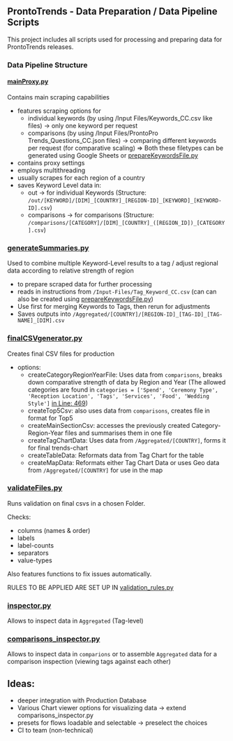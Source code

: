  ## ProntoTrends - Data Preparation / Data Pipeline Scripts
 This project includes all scripts used for processing and preparing data for ProntoTrends releases.
 
### Data Pipeline Structure

#### [mainProxy.py](Google_Trends/Datapipeline/mainProxy.py)
Contains main scraping capabilities
* features scraping options for 
    * individual keywords (by using /Input Files/Keywords_CC.csv like files) -> only one keyword per request
    * comparisons (by using /Input Files/ProntoPro Trends_Questions_CC.json files) -> comparing different keywords per request (for comparative scaling)
    => Both these filetypes can be generated using Google Sheets or [prepareKeywordsFile.py](Google_Trends/Input_Set-Up/prepareKeywordsFile.py)
* contains proxy settings
* employs multithreading
* usually scrapes for each region of a country
* saves Keyword Level data in:
    * out -> for individual Keywords (Structure: `/out/[KEYWORD]/[DIM]_[COUNTRY]_[REGION-ID]_[KEYWORD]_[KEYWORD-ID].csv`)
    * comparisons -> for comparisons (Structure: `/comparisons/[CATEGORY]/[DIM]_[COUNTRY]_([REGION_ID])_[CATEGORY].csv`)

### [generateSummaries.py](Google_Trends/Datapipeline/generateSummaries.py)
Used to combine multiple Keyword-Level results to a tag / adjust regional data according to relative strength of region
* to prepare scraped data for further processing
* reads in instructions from `/Input-Files/Tag_Keyword_CC.csv` (can can also be created using [prepareKeywordsFile.py](Google_Trends/Input_Set-Up/prepareKeywordsFile.py))
* Use first for merging Keywords to Tags, then rerun for adjustments
* Saves outputs into `/Aggregated/[COUNTRY]/[REGION-ID]_[TAG-ID]_[TAG-NAME]_[DIM].csv`

### [finalCSVgenerator.py](Google_Trends/Datapipeline/finalCSVgenerator.py)
Creates final CSV files for production
* options:
    * createCategoryRegionYearFile: Uses data from `comparisons`, breaks down comparative strength of data by Region and Year (The allowed categories are found in `categories = ['Spend', 'Ceremony Type', 'Reception Location', 'Tags', 'Services', 'Food', 'Wedding Style']` [in Line: 469](Google_Trends/finalCSVgenerator.py:469))
    * createTop5Csv: also uses data from `comparisons`, creates file in format for Top5
    * createMainSectionCsv: accesses the previously created Category-Region-Year files and summarises them in one file 
    * createTagChartData: Uses data from `/Aggregated/[COUNTRY]`, forms it for final trends-chart 
    * createTableData: Reformats data from Tag Chart for the table
    * createMapData: Reformats either Tag Chart Data or uses Geo data from `/Aggregated/[COUNTRY]` for use in the map

### [validateFiles.py](Google_Trends/Validation/validateFiles.py)
Runs validation on final csvs in a chosen Folder. 

Checks:
- columns (names & order)
- labels
- label-counts
- separators
- value-types

Also features functions to fix issues automatically.

RULES TO BE APPLIED ARE SET UP IN [validation_rules.py](Validation/validation_rules.py)

### [inspector.py](Data_Inspectors/inspector.py)
Allows to inspect data in `Aggregated` (Tag-level)

### [comparisons_inspector.py](Data_Inspectors/comparisons_inspector.py)
Allows to inspect data in `comparions` or to assemble `Aggregated` data for a comparison inspection (viewing tags against each other)

## Ideas:
- deeper integration with Production Database
- Various Chart viewer options for visualizing data -> extend comparisons_inspector.py
- presets for flows loadable and selectable -> preselect the choices
- CI to team (non-technical)

